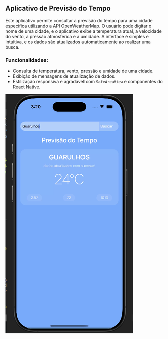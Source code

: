 ## Aplicativo de Previsão do Tempo  
Este aplicativo permite consultar a previsão do tempo para uma cidade específica utilizando a API OpenWeatherMap. O usuário pode digitar o nome de uma cidade, e o aplicativo exibe a temperatura atual, a velocidade do vento, a pressão atmosférica e a umidade. A interface é simples e intuitiva, e os dados são atualizados automaticamente ao realizar uma busca.

### Funcionalidades:
- Consulta de temperatura, vento, pressão e umidade de uma cidade.
- Exibição de mensagens de atualização de dados.
- Estilização responsiva e agradável com `SafeAreaView` e componentes do React Native.

![mobile-design](image-1.png)